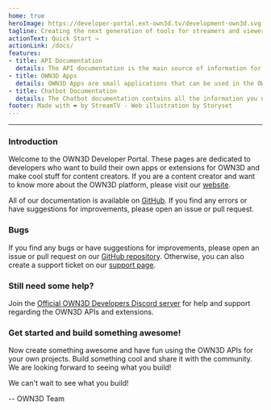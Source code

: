 ```yaml
---
home: true
heroImage: https://developer-portal.ext-own3d.tv/development-own3d.svg
tagline: Creating the next generation of tools for streamers and viewers
actionText: Quick Start →
actionLink: /docs/
features:
- title: API Documentation
  details: The API documentation is the main source of information for developers. It contains all the information you need to build your own apps.
- title: OWN3D Apps
  details: OWN3D Apps are small applications that can be used in the OWN3D dashboard. They can be used to add functionality to the dashboard.
- title: Chatbot Documentation
  details: The Chatbot documentation contains all the information you need to extend the OWN3D chatbot with your own commands and features.
footer: Made with ❤ by StreamTV - Web illustration by Storyset
---
```


<hr/>

### Introduction

Welcome to the OWN3D Developer Portal. These pages are dedicated to developers who want to build their own apps or
extensions for OWN3D and make cool stuff for content creators. If you are a content creator and want to know more about
the OWN3D platform, please visit our [website](https://own3d.tv).

All of our documentation is available on [GitHub](https://github.com/own3d/docs). If you find any errors or have
suggestions for improvements, please open an issue or pull request.

### Bugs

If you find any bugs or have suggestions for improvements, please open an issue or pull request on our [GitHub
repository](https://github.com/own3d/docs). Otherwise, you can also create a support ticket on our [support
page](https://www.own3d.tv/contact/).

### Still need some help?

Join the [Official OWN3D Developers Discord server](https://discord.gg/NyejWgn) for help and support regarding the OWN3D
APIs and extensions.

### Get started and build something awesome!

Now create something awesome and have fun using the OWN3D APIs for your own projects. Build something cool and share it
with the community. We are looking forward to seeing what you build!

We can't wait to see what you build!

-- OWN3D Team

<br/>